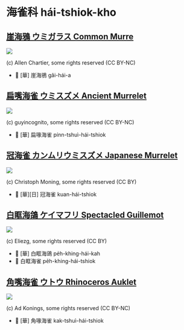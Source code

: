 # 海雀科 hái-tshiok-kho

## [崖海鴉 ウミガラス Common Murre](https://ebird.org/species/commur)

![](https://inaturalist-open-data.s3.amazonaws.com/photos/249869047/medium.jpg)

(c) Allen Chartier, some rights reserved (CC BY-NC)

- 🎯 [華] 崖海鴉 gâi-hái-a

## [扁嘴海雀 ウミスズメ Ancient Murrelet](https://ebird.org/species/ancmur)

![](https://inaturalist-open-data.s3.amazonaws.com/photos/19719328/medium.jpeg)

(c) guyincognito, some rights reserved (CC BY-NC)

- 🎯 [華] 扁喙海雀 pínn-tshuì-hái-tshiok

## [冠海雀 カンムリウミスズメ Japanese Murrelet](https://ebird.org/species/japmur1)

![](https://inaturalist-open-data.s3.amazonaws.com/photos/102491705/medium.jpeg)

(c) Christoph Moning, some rights reserved (CC BY)

- 🎯 [華][日] 冠海雀 kuan-hái-tshiok

## [白眶海鴿 ケイマフリ Spectacled Guillemot](https://ebird.org/species/spegui1)

![](https://inaturalist-open-data.s3.amazonaws.com/photos/13130999/medium.jpg)

(c) Eliezg, some rights reserved (CC BY)

- 🎯 [華] 白眶海鴿 pe̍h-khing-hái-kah
- 🎯 白眶海雀 pe̍h-khing-hái-tshiok

## [角嘴海雀 ウトウ Rhinoceros Auklet](https://ebird.org/species/rhiauk)

![](https://inaturalist-open-data.s3.amazonaws.com/photos/46202536/medium.jpg)

(c) Ad Konings, some rights reserved (CC BY-NC)

- 🎯 [華] 角喙海雀 kak-tshuì-hái-tshiok
